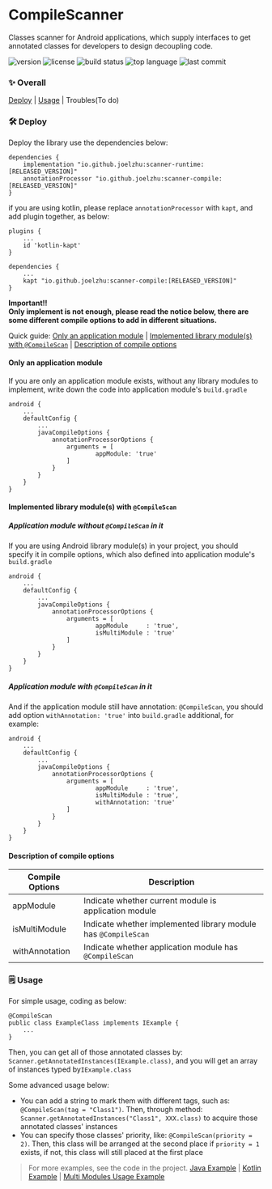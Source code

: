 # CompileScanner
Classes scanner for Android applications, which supply interfaces to get annotated classes for developers to design decoupling code.

![version](https://img.shields.io/maven-central/v/io.github.joelzhu/scanner-runtime?color=blue&label=version&style=for-the-badge)
![license](https://img.shields.io/github/license/JoelZhu/CompileScanner?style=for-the-badge)
![build status](https://img.shields.io/github/actions/workflow/status/JoelZhu/CompileScanner/android.yml?branch=main&style=for-the-badge)
![top language](https://img.shields.io/github/languages/top/JoelZhu/CompileScanner?color=orange&style=for-the-badge)
![last commit](https://img.shields.io/github/last-commit/JoelZhu/CompileScanner?color=pink&label=commited&style=for-the-badge)

### ✨ Overall
<a href="#%EF%B8%8F-deploy">Deploy</a> | <a href="#%EF%B8%8F-usage">Usage</a> | Troubles(To do)

### 🛠️ Deploy
Deploy the library use the dependencies below:
```
dependencies {
    implementation "io.github.joelzhu:scanner-runtime:[RELEASED_VERSION]"
    annotationProcessor "io.github.joelzhu:scanner-compile:[RELEASED_VERSION]"
}
```
if you are using kotlin, please replace ```annotationProcessor``` with ```kapt```, and add plugin together, as below:
```
plugins {
    ...
    id 'kotlin-kapt'
}

dependencies {
    ...
    kapt "io.github.joelzhu:scanner-compile:[RELEASED_VERSION]"
}
```

**Important!!  
Only implement is not enough, please read the notice below, there are some different compile options to add in different situations.**

Quick guide: <a href="#only-an-application-module">Only an application module</a> | <a href="#with-library-modules">Implemented library module(s) with ```@CompileScan```</a> | <a href="#description-of-compile-options">Description of compile options</a>

#### Only an application module
If you are only an application module exists, without any library modules to implement, write down the code into application module's ```build.gradle```
```
android {
    ...
    defaultConfig {
        ...
        javaCompileOptions {
            annotationProcessorOptions {
                arguments = [
                        appModule: 'true'
                ]
            }
        }
    }
}
```

#### Implemented library module(s) with ```@CompileScan```
##### Application module without ```@CompileScan``` in it
If you are using Android library module(s) in your project, you should specify it in compile options, which also defined into application module's ```build.gradle```
```
android {
    ...
    defaultConfig {
        ...
        javaCompileOptions {
            annotationProcessorOptions {
                arguments = [
                        appModule     : 'true',
                        isMultiModule : 'true'
                ]
            }
        }
    }
}
```
##### Application module with ```@CompileScan``` in it
And if the application module still have annotation: ```@CompileScan```, you should add option ```withAnnotation: 'true'``` into ```build.gradle``` additional, for example:
```
android {
    ...
    defaultConfig {
        ...
        javaCompileOptions {
            annotationProcessorOptions {
                arguments = [
                        appModule     : 'true',
                        isMultiModule : 'true',
                        withAnnotation: 'true'
                ]
            }
        }
    }
}
```
#### Description of compile options
|Compile Options|Description|
|----|----|
|appModule|Indicate whether current module is application module|
|isMultiModule|Indicate whether implemented library module has ```@CompileScan```|
|withAnnotation|Indicate whether application module has ```@CompileScan```|
### 🗒️ Usage
For simple usage, coding as below:
```
@CompileScan
public class ExampleClass implements IExample {
    ...
}
```
Then, you can get all of those annotated classes by: ```Scanner.getAnnotatedInstances(IExample.class)```, and you will get an array of instances typed by```IExample.class```

Some advanced usage below:
* You can add a string to mark them with different tags, such as: ```@CompileScan(tag = "Class1")```. Then, through method: ```Scanner.getAnnotatedInstances("Class1", XXX.class)``` to acquire those annotated classes' instances
* You can specify those classes' priority, like: ```@CompileScan(priority = 2)```. Then, this class will be arranged at the second place if ```priority = 1``` exists, if not, this class will still placed at the first place
> For more examples, see the code in the project. [Java Example](https://github.com/JoelZhu/CompileScanner/tree/main/app_sample_java) | [Kotlin Example](https://github.com/JoelZhu/CompileScanner/tree/main/app_sample_kotlin) | [Multi Modules Usage Example](https://github.com/JoelZhu/CompileScanner/tree/main/app_sample_multimodule_app)
